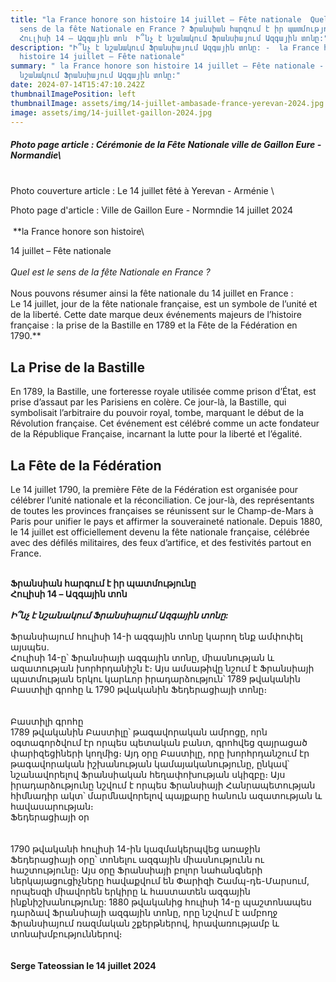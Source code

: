 ```yaml
---
title: "la France honore son histoire 14 juillet – Fête nationale  Quel est le
  sens de la fête Nationale en France ? Ֆրանսիան հարգում է իր պատմությունը
  Հուլիսի 14 – Ազգային տոն  Ի՞նչ է նշանակում Ֆրանսիայում Ազգային տոնը:"
description: "Ի՞նչ է նշանակում Ֆրանսիայում Ազգային տոնը: -  la France honore son
  histoire 14 juillet – Fête nationale"
summary: " la France honore son histoire 14 juillet – Fête nationale - Ի՞նչ է
  նշանակում Ֆրանսիայում Ազգային տոնը:"
date: 2024-07-14T15:47:10.242Z
thumbnailImagePosition: left
thumbnailImage: assets/img/14-juillet-ambasade-france-yerevan-2024.jpg
image: assets/img/14-juillet-gaillon-2024.jpg
---
```

##### Photo page article : Cérémonie de la Fête Nationale ville de Gaillon Eure - Normandie\
\
Photo couverture article : Le 14 juillet fêté à Yerevan - Arménie \

Photo page d'article : Ville de Gaillon Eure - Normndie 14 juillet 2024\
\
 \*\*la France honore son histoire\

14 juillet – Fête nationale\
\
*Quel est le sens de la fête Nationale en France ?*\
\
Nous pouvons résumer ainsi la fête nationale du 14 juillet en France :\
Le 14 juillet, jour de la fête nationale française, est un symbole de l’unité et de la liberté. Cette date marque deux événements majeurs de l’histoire française : la prise de la Bastille en 1789 et la Fête de la Fédération en 1790.\*\*

## **La Prise de la Bastille**

En 1789, la Bastille, une forteresse royale utilisée comme prison d’État, est prise d’assaut par les Parisiens en colère. Ce jour-là, la Bastille, qui symbolisait l’arbitraire du pouvoir royal, tombe, marquant le début de la Révolution française. Cet événement est célébré comme un acte fondateur de la République Française, incarnant la lutte pour la liberté et l’égalité.

## **La Fête de la Fédération**

Le 14 juillet 1790, la première Fête de la Fédération est organisée pour célébrer l’unité nationale et la réconciliation. Ce jour-là, des représentants de toutes les provinces françaises se réunissent sur le Champ-de-Mars à Paris pour unifier le pays et affirmer la souveraineté nationale. Depuis 1880, le 14 juillet est officiellement devenu la fête nationale française, célébrée avec des défilés militaires, des feux d’artifice, et des festivités partout en France.

**\
Ֆրանսիան հարգում է իր պատմությունը\
Հուլիսի 14 – Ազգային տոն**\
\
***Ի՞նչ է նշանակում Ֆրանսիայում Ազգային տոնը:***\
\
Ֆրանսիայում հուլիսի 14-ի ազգային տոնը կարող ենք ամփոփել այսպես.\
Հուլիսի 14-ը՝ Ֆրանսիայի ազգային տոնը, միասնության և ազատության խորհրդանիշն է։ Այս ամսաթիվը նշում է Ֆրանսիայի պատմության երկու կարևոր իրադարձություն՝ 1789 թվականին Բաստիլի գրոհը և 1790 թվականին Ֆեդերացիայի տոնը։\
\
\
Բաստիլի գրոհը\
1789 թվականին Բաստիլը՝ թագավորական ամրոցը, որն օգտագործվում էր որպես պետական ​​բանտ, գրոհվեց զայրացած փարիզեցիների կողմից։ Այդ օրը Բաստիլը, որը խորհրդանշում էր թագավորական իշխանության կամայականությունը, ընկավ՝ նշանավորելով Ֆրանսիական հեղափոխության սկիզբը։ Այս իրադարձությունը նշվում է որպես Ֆրանսիայի Հանրապետության հիմնադիր ակտ՝ մարմնավորելով պայքարը հանուն ազատության և հավասարության։\
Ֆեդերացիայի օր\
\
\
1790 թվականի հուլիսի 14-ին կազմակերպվեց առաջին Ֆեդերացիայի օրը՝ տոնելու ազգային միասնությունն ու հաշտությունը։ Այս օրը Ֆրանսիայի բոլոր նահանգների ներկայացուցիչները հավաքվում են Փարիզի Շամպ-դե-Մարսում, որպեսզի միավորեն երկիրը և հաստատեն ազգային ինքնիշխանությունը: 1880 թվականից հուլիսի 14-ը պաշտոնապես դարձավ Ֆրանսիայի ազգային տոնը, որը նշվում է ամբողջ Ֆրանսիայում ռազմական շքերթներով, հրավառությամբ և տոնախմբություններով։\
\
\
**Serge Tateossian le 14 juillet 2024**